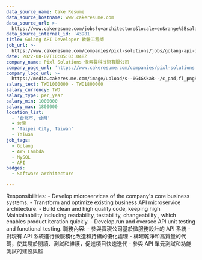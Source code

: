 ```yaml
---
data_source_name: Cake Resume
data_source_hostname: www.cakeresume.com
data_source_url: >-
  https://www.cakeresume.com/jobs?q=architecture&locale=en&range%5Bsalary_range%5D%5Bmin%5D=1000000&page=4
data_source_internal_id: '43981'
title: Golang API Developer 軟體工程師
job_url: >-
  https://www.cakeresume.com/companies/pixl-solutions/jobs/golang-api-developer-software-engineer
date: 2022-08-02T10:05:03.048Z
company_name: Pixl Solutions 像素數科技術有限公司
company_page_url: 'https://www.cakeresume.com/companies/pixl-solutions'
company_logo_url: >-
  https://media.cakeresume.com/image/upload/s--0G4GXkaR--/c_pad,fl_png8,h_200,w_200/v1657261938/v98o2gg7yupqwiszltgj.png
salary_text: TWD1000000 - TWD1800000
salary_currency: TWD
salary_type: per_year
salary_min: 1000000
salary_max: 1800000
location_list:
  - '台北市, 台灣'
  - 台灣
  - 'Taipei City, Taiwan'
  - Taiwan
job_tags:
  - Golang
  - AWS Lambda
  - MySQL
  - API
badges:
  - Software architecture

---
```


Responsibilities: - Develop microservices of the company's core business systems. - Transform and optimize existing business API microservice architecture. - Build clean and high quality code, keeping high Maintainability including readability, testability, changeability , which enables product iteration quickly. - Develop,run and oversee API unit testing and functional testing. 職務內容: - 參與實現公司基於微服務設計的 API 系統 - 對現有 API 系統進行微服務化改造和持續的優化處理 - 構建乾淨和高質量的代碼，使其易於閱讀、測試和維護，促進項目快速迭代 - 參與 API 單元測試和功能測試的建設與監